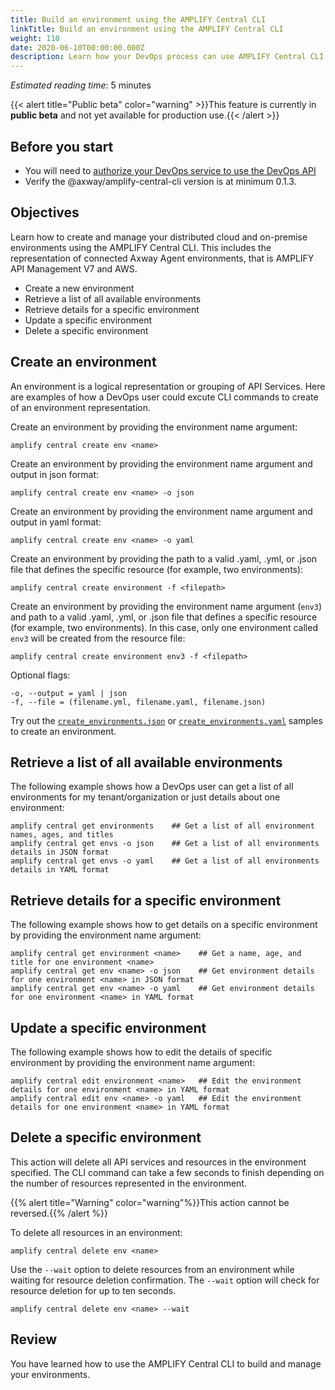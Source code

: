 ```yaml
---
title: Build an environment using the AMPLIFY Central CLI
linkTitle: Build an environment using the AMPLIFY Central CLI
weight: 110
date: 2020-06-10T00:00:00.000Z
description: Learn how your DevOps process can use AMPLIFY Central CLI to build and manage your environments.
---
```

*Estimated reading time*: 5 minutes

{{< alert title="Public beta" color="warning" >}}This feature is currently in **public beta** and not yet available for production use.{{< /alert >}}

## Before you start

* You will need to [authorize your DevOps service to use the DevOps API](/docs/central/cli_getstarted/)
* Verify the @axway/amplify-central-cli version is at minimum 0.1.3.

## Objectives

Learn how to create and manage your distributed cloud and on-premise environments using the AMPLIFY Central CLI. This includes the representation of connected Axway Agent environments, that is AMPLIFY API Management V7 and AWS.

* Create a new environment
* Retrieve a list of all available environments
* Retrieve details for a specific environment
* Update a specific environment
* Delete a specific environment

## Create an environment

An environment is a logical representation or grouping of API Services.
Here are examples of how a DevOps user could excute CLI commands to create of an environment representation.

Create an environment by providing the environment name argument:

 ```
 amplify central create env <name>
 ```

Create an environment by providing the environment name argument and output in json format:

 ```
 amplify central create env <name> -o json
 ```

Create an environment by providing the environment name argument and output in yaml format:

 ```
 amplify central create env <name> -o yaml
 ```

Create an environment by providing the path to a valid .yaml, .yml, or .json file that defines the specific resource (for example, two environments):

 ```
 amplify central create environment -f <filepath>
 ```

Create an environment by providing the environment name argument (`env3`) and path to a valid .yaml, .yml, or .json file that defines a specific resource (for example, two environments). In this case, only one environment called `env3` will be created from the resource file:

```
amplify central create environment env3 -f <filepath>
```

Optional flags:

```
-o, --output = yaml | json
-f, --file = (filename.yml, filename.yaml, filename.json)
```

Try out the [`create_environments.json`](/resources/central/create_environments.json) or [`create_environments.yaml`](/resources/central/create_environments.yaml) samples to create an environment.

## Retrieve a list of all available environments

The following example shows how a DevOps user can get a list of all environments for my tenant/organization or just details about one environment:

```
amplify central get environments    ## Get a list of all environment names, ages, and titles
amplify central get envs -o json    ## Get a list of all environments details in JSON format
amplify central get envs -o yaml    ## Get a list of all environments details in YAML format
```

## Retrieve details for a specific environment

The following example shows how to get details on a specific environment by providing the environment name argument:

```
amplify central get environment <name>    ## Get a name, age, and title for one environment <name>
amplify central get env <name> -o json    ## Get environment details for one environment <name> in JSON format
amplify central get env <name> -o yaml    ## Get environment details for one environment <name> in YAML format
```

## Update a specific environment

The following example shows how to edit the details of specific environment by providing the environment name argument:

```
amplify central edit environment <name>   ## Edit the environment details for one environment <name> in YAML format
amplify central edit env <name> -o yaml   ## Edit the environment details for one environment <name> in YAML format
```

## Delete a specific environment

This action will delete all API services and resources in the environment specified. The CLI command can take a few seconds to finish depending on the number of resources represented in the environment.

{{% alert title="Warning" color="warning"%}}This action cannot be reversed.{{% /alert %}}

To delete all resources in an environment:

```
amplify central delete env <name>
```

Use the `--wait` option to delete resources from an environment while waiting for resource deletion confirmation. The `--wait` option will check for resource deletion for up to ten seconds.

```
amplify central delete env <name> --wait
```

## Review

You have learned how to use the AMPLIFY Central CLI to build and manage your environments.

